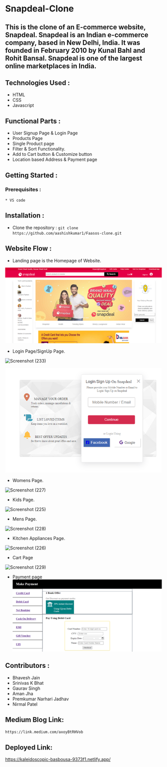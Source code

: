 <!-- ![homepage](https://github.com/Bhavesh2302/Snapdeal/blob/bhavesh/Imageicons/homepage.png) -->
<!-- https://github.com/Bhavesh2302/Snapdeal/blob/bhavesh/Imageicons/login.png -->

<!-- https://github.com/Bhavesh2302/Snapdeal/blob/bhavesh/Imageicons/payment.png -->


# Snapdeal-Clone

## This is the clone of an E-commerce website, Snapdeal. Snapdeal is an Indian e-commerce company, based in New Delhi, India. It was founded in February 2010 by Kunal Bahl and Rohit Bansal. Snapdeal is one of the largest online marketplaces in India.


## Technologies Used :

* HTML
* CSS
* Javascript


## Functional Parts :

* User Signup Page & Login Page 
* Products Page 
* Single Product page
* Filter & Sort Functionality.
* Add to Cart button & Customize button 
* Location based Address & Payment page




## Getting Started :
  ### Prerequisites :

    * VS code

## Installation :

* Clone the repository :
  `git clone https://github.com/aashishkumar1/Faasos-clone.git`



## Website Flow :

* Landing page is the Homepage of Website.

![homepage](https://github.com/Bhavesh2302/Snapdeal/blob/bhavesh/Imageicons/homepage.png)

* Login Page/SignUp Page.

![Screenshot (233)](https://user-images.githubusercontent.com/101566628/185400398-3c3d23ad-b98e-4726-8ad4-749f80ff57aa.png)

![login](https://github.com/Bhavesh2302/Snapdeal/blob/bhavesh/Imageicons/login.png)

* Womens Page.

![Screenshot (227)](https://user-images.githubusercontent.com/101566628/185400530-0115421a-08e2-43fe-9a23-b197ac254198.png)

* Kids Page.


![Screenshot (225)](https://user-images.githubusercontent.com/101566628/185400730-f96bc3c8-cef1-4ddc-9362-f90681cd111a.png)


* Mens Page.


![Screenshot (228)](https://user-images.githubusercontent.com/101566628/185400605-13169bdb-5de8-4f54-a443-e70bfcbd9d61.png)

* Kitchen Appliances Page.


![Screenshot (226)](https://user-images.githubusercontent.com/101566628/185400936-d136adc8-300c-47ec-bc52-1a7aee4d81db.png)

* Cart Page


![Screenshot (229)](https://user-images.githubusercontent.com/101566628/185401047-aecd2ccb-daf3-4263-9cc3-2cd881828e20.png)


* Payment page
 ![payment](https://github.com/Bhavesh2302/Snapdeal/blob/bhavesh/Imageicons/payment.png)

## Contributors :
* Bhavesh Jain
* Srinivas K Bhat
* Gaurav Singh
* Aman Jha
* Premkumar Narhari Jadhav
* Nirmal Patel

## Medium Blog Link:

`https://link.medium.com/axoyBtRHVob`

## Deployed Link:

https://kaleidoscopic-basbousa-9373f1.netlify.app/
